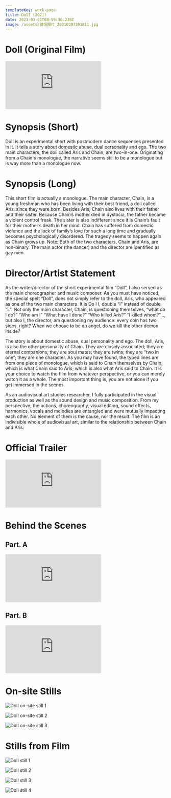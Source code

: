 ```yaml
---
templateKey: work-page
title: DoII (2021)
date: 2021-03-01T08:59:36.239Z
image: /assets/微信图片_20210207201811.jpg
---
```

# DoII (Original Film)

<div class="lines-1"></div>

<div class="video-container"><iframe src="https://www.youtube.com/embed/93cT4vboVX0" class="video" frameborder="0" allow="accelerometer; autoplay; encrypted-media; gyroscope; picture-in-picture" allowfullscreen></iframe></div>

<div class="lines-1"></div>

# Synopsis (Short)

<div class="lines-1"></div>

DoII is an experimental short with postmodern dance sequences presented in it. It tells a story about domestic abuse, dual personality and ego. The two main characters, the doll called Aris and Chain, are two-in-one. Originating from a Chain's monologue, the narrative seems still to be a monologue but is way more than a monologue now. 

<div class="lines-1"></div>

# Synopsis (Long)

<div class="lines-1"></div>

This short film is actually a monologue. 
The main character, Chain, is a young freshman who has been living with their best friend, a doll called Aris, since they were born. Besides Aris, Chain also lives with their father and their sister. Because Chain’s mother died in dystocia, the father became a violent control freak. The sister is also indifferent since it is Chain’s fault for their mother’s death in her mind. Chain has suffered from domestic violence and the lack of family’s love for such a long time and gradually becomes psychologically disordered. The tragedy seems to happen again as Chain grows up. 
Note: Both of the two characters, Chain and Aris, are non-binary. The main actor (the dancer) and the director are identified as gay men.

<div class="lines-1"></div>

# Director/Artist Statement

<div class="lines-1"></div>

As the writer/director of the short experimental film “DoII”, I also served as the main choreographer and music composer. As you must have noticed, the special spelt “Doll”, does not simply refer to the doll, Aris, who appeared as one of the two main characters. It is Do I I, double “I” instead of double “L”. Not only the main character, Chain, is questioning themselves, “what do I do?” “Who am I” “What have I done?” “Who killed Aris?” “I killed whom?”..., but also I, the director, am questioning my audience: every coin has two sides, right? When we choose to be an angel, do we kill the other demon inside?

The story is about domestic abuse, dual personality and ego. The doll, Aris, is also the other personality of Chain. They are closely associated; they are eternal companions; they are soul mates; they are twins; they are “two in one”; they are one character. As you may have found, the typed lines are from one piece of monologue, which is said to Chain themselves by Chain; which is what Chain said to Aris; which is also what Aris said to Chain. It is your choice to watch the film from whatever perspective, or you can merely watch it as a whole. The most important thing is, you are not alone if you get immersed in the scenes.

As an audiovisual art studies researcher, I fully participated in the visual production as well as the sound design and music composition. From my perspective, the actions, choreography, visual editing, sound effects, harmonics, vocals and melodies are entangled and were mutually impacting each other. No element of them is the cause, nor the result. The film is an indivisible whole of audiovisual art, similar to the relationship between Chain and Aris.

<div class="lines-1"></div>

# Official Trailer

<div class="video-container"><iframe src="https://www.youtube.com/embed/O4lEewO6Hwo" class="video" frameborder="0" allow="accelerometer; autoplay; encrypted-media; gyroscope; picture-in-picture" allowfullscreen></iframe></div>

<div class="lines-1"></div>

# Behind the Scenes

<div class="lines-1"></div>

## Part. A

<div class="video-container"><iframe src="https://www.youtube.com/embed/DxnilaZLES4" class="video" frameborder="0" allow="accelerometer; autoplay; encrypted-media; gyroscope; picture-in-picture" allowfullscreen></iframe></div>

## Part. B

<div class="video-container"><iframe src="https://www.youtube.com/embed/4La3evvXCfE" class="video" frameborder="0" allow="accelerometer; autoplay; encrypted-media; gyroscope; picture-in-picture" allowfullscreen></iframe></div>

<div class="lines-1"></div>

# On-site Stills

<div class="lines-1"></div>

![DoII on-site still 1](/assets/微信图片_20210207194023.jpg#middle)

![DoII on-site still 2](/assets/微信图片_20210207194040.jpg#middle)

![DoII on-site still 3](/assets/微信图片_20210207194043.jpg#middle)

<div class="lines-1"></div>

# Stills from Film

<div class="lines-1"></div>

![DoII still 1](/assets/微信图片_20210301165554.png)

![DoII still 2](/assets/微信图片_20210301165551.jpg)

![DoII still 3](/assets/微信图片_20210301165549.jpg)

![DoII still 4](/assets/微信图片_20210301165538.jpg)